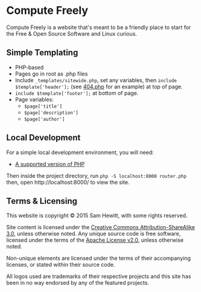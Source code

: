 # Compute Freely

Compute Freely is a website that's meant to be a friendly place to start for the Free & Open Source Software and Linux curious.

## Simple Templating

* PHP-based
* Pages go in root as .php files
* Include `_templates/sitewide.php`, set any variables, then `include $template['header'];` (see [404.php](https://github.com/snwh/computefreely/blob/master/404.php) for an example) at top of page.
* `include $template['footer'];` at bottom of page.
* Page variables:
  * `$page['title']`
  * `$page['description']`
  * `$page['author']`

## Local Development

For a simple local development environment, you will need:

* [A supported version of PHP](http://php.net/supported-versions.php)

Then inside the project directory, run `php -S localhost:8000 router.php` then, open http://localhost:8000/ to view the site.


## Terms & Licensing

This website is copyright © 2015 Sam Hewitt, with some rights reserved.

Site content is licensed under the [Creative Commons Attribution-ShareAlike 3.0](http://creativecommons.org/licenses/by-sa/3.0/), unless otherwise noted. Any unique source code is free software, licensed under the terms of the [Apache License v2.0](http://www.apache.org/licenses/LICENSE-2.0), unless otherwise noted.

Non-unique elements are licensed under the terms of their accompanying licenses, or stated within their source code.

All logos used are trademarks of their respective projects and this site has been in no way endorsed by any of the featured projects.

